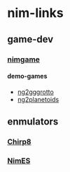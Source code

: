 # nim-links

## game-dev

### [nimgame](https://github.com/Vladar4/nimgame2/)
#### demo-games
* [ng2gggrotto](https://github.com/Vladar4/ng2gggrotto)
* [ng2planetoids](https://github.com/Vladar4/ng2planetoids)

## enmulators
### [Chirp8](https://github.com/mratsim/chirp8)
### [NimES](https://github.com/def-/nimes)

